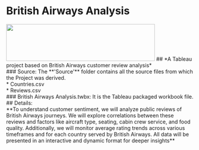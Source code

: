 # British Airways Analysis
<img src="https://upload.wikimedia.org/wikipedia/sco/4/42/British_Airways_Logo.svg" width=400 height=100>
## *A Tableau project based on British Airways customer review analysis* </br>
### Source:
The **'Source'** folder contains all the source files from which the Project was derived. <br>
* Countries.csv <br>
* Reviews.csv <br>
### British Airways Analysis.twbx:
It is the Tableau packaged workbook file.
## Details:<br>
**To understand customer sentiment, we will analyze public reviews of British Airways journeys. We will explore correlations between these reviews and factors like aircraft type, seating, cabin crew service, and food quality. Additionally, we will monitor average rating trends across various timeframes and for each country served by British Airways. All data will be presented in an interactive and dynamic format for deeper insights**
